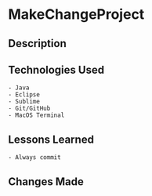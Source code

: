# MakeChangeProject

## Description

## Technologies Used
	- Java
	- Eclipse
	- Sublime
	- Git/GitHub
	- MacOS Terminal

## Lessons Learned
	- Always commit

## Changes Made